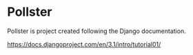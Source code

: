 # Pollster
Pollster is project created following the Django documentation.

https://docs.djangoproject.com/en/3.1/intro/tutorial01/
